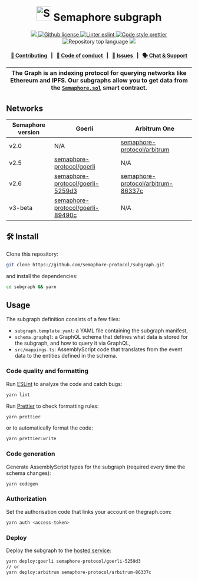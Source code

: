 <p align="center">
    <h1 align="center">
        <picture>
            <source media="(prefers-color-scheme: dark)" srcset="https://github.com/semaphore-protocol/website/blob/main/static/img/semaphore-icon-dark.svg">
            <source media="(prefers-color-scheme: light)" srcset="https://github.com/semaphore-protocol/website/blob/main/static/img/semaphore-icon.svg">
            <img width="40" alt="Semaphore icon." src="https://github.com/semaphore-protocol/website/blob/main/static/img/semaphore-icon.svg">
        </picture>
        Semaphore subgraph
    </h1>
</p>

<p align="center">
    <a href="https://github.com/semaphore-protocol" target="_blank">
        <img src="https://img.shields.io/badge/project-Semaphore-blue.svg?style=flat-square">
    </a>
    <a href="https://github.com/semaphore-protocol/subgraph/blob/main/LICENSE">
        <img alt="Github license" src="https://img.shields.io/github/license/semaphore-protocol/subgraph.svg?style=flat-square">
    </a>
    <a href="https://eslint.org/" target="_blank">
        <img alt="Linter eslint" src="https://img.shields.io/badge/linter-eslint-8080f2?style=flat-square&logo=eslint">
    </a>
    <a href="https://prettier.io/" target="_blank">
        <img alt="Code style prettier" src="https://img.shields.io/badge/code%20style-prettier-f8bc45?style=flat-square&logo=prettier">
    </a>
    <img alt="Repository top language" src="https://img.shields.io/github/languages/top/semaphore-protocol/subgraph?style=flat-square">
    <a href="https://www.gitpoap.io/gh/semaphore-protocol/subgraph" target="_blank">
        <img src="https://public-api.gitpoap.io/v1/repo/semaphore-protocol/subgraph/badge">
    </a>
</p>

<div align="center">
    <h4>
        <a href="./CONTRIBUTING.md">
            👥 Contributing
        </a>
        <span>&nbsp;&nbsp;|&nbsp;&nbsp;</span>
        <a href="./CODE_OF_CONDUCT.md">
            🤝 Code of conduct
        </a>
        <span>&nbsp;&nbsp;|&nbsp;&nbsp;</span>
        <a href="https://github.com/semaphore-protocol/subgraph/issues/new/choose">
            🔎 Issues
        </a>
        <span>&nbsp;&nbsp;|&nbsp;&nbsp;</span>
        <a href="https://discord.gg/6mSdGHnstH">
            🗣️ Chat &amp; Support
        </a>
    </h4>
</div>

| The Graph is an indexing protocol for querying networks like Ethereum and IPFS. Our subgraphs allow you to get data from the [`Semaphore.sol`](https://github.com/semaphore-protocol/semaphore/blob/main/contracts/Semaphore.sol) smart contract. |
| ------------------------------------------------------------------------------------------------------------------------------------------------------------------------------------------------------------------------------------------------- |

## Networks

| Semaphore version | Goerli                                                                                                            | Arbitrum One                                                                                                          |
| ----------------- | ----------------------------------------------------------------------------------------------------------------- | --------------------------------------------------------------------------------------------------------------------- |
| v2.0              | N/A                                                                                                               | [semaphore-protocol/arbitrum](https://thegraph.com/hosted-service/subgraph/semaphore-protocol/arbitrum)               |
| v2.5              | [semaphore-protocol/goerli](https://thegraph.com/hosted-service/subgraph/semaphore-protocol/goerli)               | N/A                                                                                                                   |
| v2.6              | [semaphore-protocol/goerli-5259d3](https://thegraph.com/hosted-service/subgraph/semaphore-protocol/goerli-5259d3) | [semaphore-protocol/arbitrum-86337c](https://thegraph.com/hosted-service/subgraph/semaphore-protocol/arbitrum-86337c) |
| v3-beta           | [semaphore-protocol/goerli-89490c](https://thegraph.com/hosted-service/subgraph/semaphore-protocol/goerli-89490c) | N/A                                                                                                                   |

## 🛠 Install

Clone this repository:

```bash
git clone https://github.com/semaphore-protocol/subgraph.git
```

and install the dependencies:

```bash
cd subgraph && yarn
```

## Usage

The subgraph definition consists of a few files:

-   `subgraph.template.yaml`: a YAML file containing the subgraph manifest,
-   `schema.graphql`: a GraphQL schema that defines what data is stored for the subgraph, and how to query it via GraphQL,
-   `src/mappings.ts`: AssemblyScript code that translates from the event data to the entities defined in the schema.

### Code quality and formatting

Run [ESLint](https://eslint.org/) to analyze the code and catch bugs:

```bash
yarn lint
```

Run [Prettier](https://prettier.io/) to check formatting rules:

```bash
yarn prettier
```

or to automatically format the code:

```bash
yarn prettier:write
```

### Code generation

Generate AssemblyScript types for the subgraph (required every time the schema changes):

```bash
yarn codegen
```

### Authorization

Set the authorisation code that links your account on thegraph.com:

```bash
yarn auth <access-token>
```

### Deploy

Deploy the subgraph to the [hosted service](https://thegraph.com/docs/hostedservice/deploy-subgraph-hosted):

```bash
yarn deploy:goerli semaphore-protocol/goerli-5259d3
// or
yarn deploy:arbitrum semaphore-protocol/arbitrum-86337c
```

